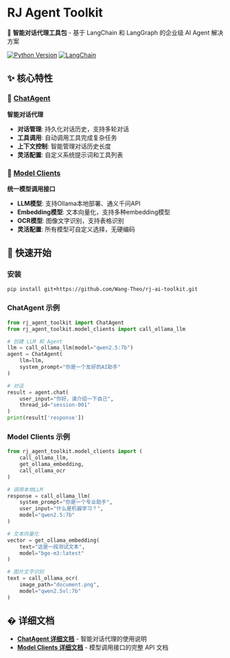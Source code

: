 # RJ Agent Toolkit

🤖 **智能对话代理工具包** - 基于 LangChain 和 LangGraph 的企业级 AI Agent 解决方案

[![Python Version](https://img.shields.io/badge/python-3.8+-blue.svg)](https://www.python.org/downloads/)
[![LangChain](https://img.shields.io/badge/LangChain-0.3+-green.svg)](https://github.com/langchain-ai/langchain)

## ✨ 核心特性

### 🤖 [ChatAgent](./agents/README_AGENT.md)
**智能对话代理**
- **对话管理**: 持久化对话历史，支持多轮对话
- **工具调用**: 自动调用工具完成复杂任务
- **上下文控制**: 智能管理对话历史长度
- **灵活配置**: 自定义系统提示词和工具列表

### 🔌 [Model Clients](./model_clients/README_MODEL.md)
**统一模型调用接口**
- **LLM模型**: 支持Ollama本地部署、通义千问API
- **Embedding模型**: 文本向量化，支持多种embedding模型
- **OCR模型**: 图像文字识别，支持表格识别
- **灵活配置**: 所有模型可自定义选择，无硬编码

## 🚀 快速开始

### 安装

```bash
pip install git+https://github.com/Wang-Theo/rj-ai-toolkit.git
```

### ChatAgent 示例

```python
from rj_agent_toolkit import ChatAgent
from rj_agent_toolkit.model_clients import call_ollama_llm

# 创建 LLM 和 Agent
llm = call_ollama_llm(model="qwen2.5:7b")
agent = ChatAgent(
    llm=llm,
    system_prompt="你是一个友好的AI助手"
)

# 对话
result = agent.chat(
    user_input="你好，请介绍一下自己",
    thread_id="session-001"
)
print(result['response'])
```

### Model Clients 示例

```python
from rj_agent_toolkit.model_clients import (
    call_ollama_llm,
    get_ollama_embedding,
    call_ollama_ocr
)

# 调用本地LLM
response = call_ollama_llm(
    system_prompt="你是一个专业助手",
    user_input="什么是机器学习？",
    model="qwen2.5:7b"
)

# 文本向量化
vector = get_ollama_embedding(
    text="这是一段测试文本",
    model="bge-m3:latest"
)

# 图片文字识别
text = call_ollama_ocr(
    image_path="document.png",
    model="qwen2.5vl:7b"
)
```

## � 详细文档

- **[ChatAgent 详细文档](./agents/README_AGENT.md)** - 智能对话代理的使用说明
- **[Model Clients 详细文档](./model_clients/README_MODEL.md)** - 模型调用接口的完整 API 文档
